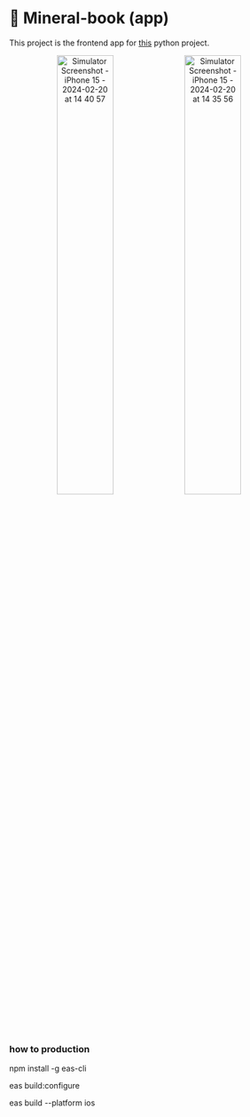 # 🔮 Mineral-book (app)

This project is the frontend app for [this](https://github.com/francisdiasbr/py-mineral-book) python project.

<p align="center">
  <img src="https://github.com/francisdiasbr/mineral-book/assets/62484067/4cb6caaa-6c74-4dc3-9029-34c76bb44f0a" alt="Simulator Screenshot - iPhone 15 - 2024-02-20 at 14 40 57" width="45%" />
  <img src="https://github.com/francisdiasbr/mineral-book/assets/62484067/dec7c2c6-a827-4343-8c23-9227e1f57715" alt="Simulator Screenshot - iPhone 15 - 2024-02-20 at 14 35 56" width="45%" />
</p>

### how to production

npm install -g eas-cli

eas build:configure

eas build --platform ios